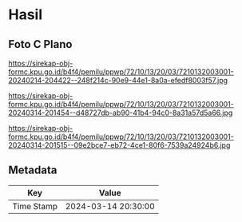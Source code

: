 # Hasil

## Foto C Plano

https://sirekap-obj-formc.kpu.go.id/b4f4/pemilu/ppwp/72/10/13/20/03/7210132003001-20240214-204422--248f214c-90e9-44e1-8a0a-efedf8003f57.jpg

https://sirekap-obj-formc.kpu.go.id/b4f4/pemilu/ppwp/72/10/13/20/03/7210132003001-20240314-201454--d48727db-ab90-41b4-94c0-8a31a57d5a66.jpg

https://sirekap-obj-formc.kpu.go.id/b4f4/pemilu/ppwp/72/10/13/20/03/7210132003001-20240314-201515--09e2bce7-eb72-4ce1-80f6-7539a24924b6.jpg


## Metadata

| Key        | Value               |
| ---------- | ------------------- |
| Time Stamp | 2024-03-14 20:30:00 |



